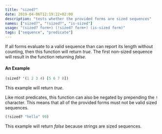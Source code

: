 ```yaml
---
title: "sized?"
date: 2019-04-06T12:19:22+02:00
description: "tests whether the provided forms are sized sequences"
names: ["sized?", "!sized?", "is-sized"]
usage: "(sized? form+) (!sized? form+) (is-sized form)"
tags: ["sequence", "predicate"]
---
```

If all forms evaluate to a valid sequence than can report its length without counting, then this function will return _true_. The first non-sized sequence will result in the function returning _false_.

#### An Example

```clojure
(sized? '(1 2 3 4) [5 6 7 8])
```

This example will return _true_.

Like most predicates, this function can also be negated by prepending the `!` character. This means that all of the provided forms must not be valid sized sequences.

```clojure
(!sized? "hello" 99)
```

This example will return _false_ because strings are sized sequences.
